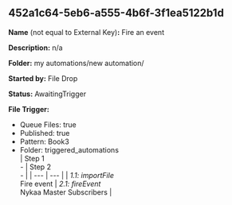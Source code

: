 ## 452a1c64-5eb6-a555-4b6f-3f1ea5122b1d

**Name** (not equal to External Key)**:** Fire an event

**Description:** n/a

**Folder:** my automations/new automation/

**Started by:** File Drop

**Status:** AwaitingTrigger

**File Trigger:**

* Queue Files: true
* Published: true
* Pattern: Book3
* Folder:  triggered_automations\
| Step 1<br>_-_ | Step 2<br>_-_ |
| --- | --- |
| _1.1: importFile_<br>Fire event | _2.1: fireEvent_<br>Nykaa Master Subscribers |
